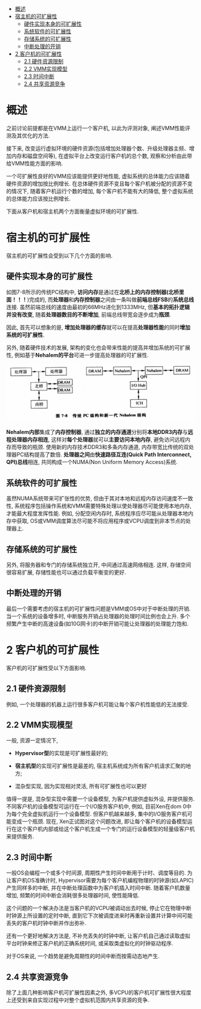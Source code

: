 
<!-- @import "[TOC]" {cmd="toc" depthFrom=1 depthTo=6 orderedList=false} -->

<!-- code_chunk_output -->

- [概述](#概述)
- [宿主机的可扩展性](#宿主机的可扩展性)
  - [硬件实现本身的可扩展性](#硬件实现本身的可扩展性)
  - [系统软件的可扩展性](#系统软件的可扩展性)
  - [存储系统的可扩展性](#存储系统的可扩展性)
  - [中断处理的开销](#中断处理的开销)
- [2 客户机的可扩展性](#2-客户机的可扩展性)
  - [2.1 硬件资源限制](#21-硬件资源限制)
  - [2.2 VMM实现模型](#22-vmm实现模型)
  - [2.3 时间中断](#23-时间中断)
  - [2.4 共享资源竞争](#24-共享资源竞争)

<!-- /code_chunk_output -->

# 概述

之前讨论前提都是在VMM上运行一个客户机, 以此为评测对象, 阐述VMM性能评测及其优化的方法. 

接下来, 改变运行虚拟环境的硬件资源(包括增加处理器个数、升级处理器主频、增加内存和磁盘空间等), 在虚拟平台上改变运行客户机的总个数, 观察和分析由此带给VMM性能方面的影响.

一个可扩展性良好的VMM应该能提供更好地性能, 虚拟系统的总体能力应该随着硬件资源的增加按比例增长. 在总体硬件资源不变且每个客户机被分配的资源不变的情况下, 随着客户机运行个数的增加, 每个客户机不能有大的降低, 整个虚拟系统的总体能力应该按比例增长. 

下面从客户机和宿主机两个方面衡量虚拟环境的可扩展性.

# 宿主机的可扩展性

宿主机的可扩展性会受到以下几个方面的影响.

## 硬件实现本身的可扩展性

如图7\-8所示的传统PC结构中, **访问内存**是通过在**北桥上的内存控制器(北桥里面！！！**)完成的, 而**处理器**和**内存控制器**之间由一条叫做**前端总线FSB**的**系统总线**连接. 虽然前端总线的速度由最初的66MHz进化到1333MHz, 但**基本的拓扑逻辑并没有改变**, 随着**处理器数目的不断增加**, 前端总线带宽会逐步成为**瓶颈**. 

因此, 首先可以想象的是, **增加处理器的缓存**就可以在提高**处理器性能**的同时**增加系统的可扩展性**. 

另外, 随着硬件技术的发展, 架构的变化也会带来性能的提高并增加系统的可扩展性, 例如基于**Nehalem的平台**可进一步提高处理器的可扩展性.

![](./images/2019-04-18-10-04-18.png)

**Nehalem内部**集成了**内存控制器**, 通过**独立的内存通道**分别将**本地DDR3内存**与**远程处理器内存相连**, 这样对**每个处理器**就可以**主要访问本地内存**, 避免访问远程内存而导致的瓶颈. 使用新的内存技术DDR3和多条内存通道, 内存带宽比传统的双处理器PC结构提高了数倍. **处理器之间**由**快速路径互连(Quick Path Interconnect, QPI)总线**相连, 共同构成一个NUMA(Non Uniform Memory Access)系统.

## 系统软件的可扩展性

虽然NUMA系统带来可扩张性的优势, 但由于其对本地和远程内存访问速度不一致性, 系统程序包括操作系统和VMM需要特殊处理以使处理器尽可能使用本地内存, 才能最大程度发挥性能. 例如, 分配空闲内存时, 系统程序应尽可能从处理器本地内存中获取, OS或VMM调度算法尽可能不将应用程序或VCPU调度到非本节点的处理器上.

## 存储系统的可扩展性

另外, 将服务器和专门的存储系统独立开, 中间通过高速网络相连. 这样, 存储空间很容易扩展, 存储性能也可以通过负载平衡变的更好.

## 中断处理的开销

最后一个需要考虑的宿主机的可扩展性问题是VMM或OS中对于中断处理的开销. 当一个系统的设备增多时, 中断服务开销占处理器的处理时间比例也会上升. 多个频繁产生中断的高速设备(如10G网卡)的中断开销可能让处理器的处理能力饱和.

# 2 客户机的可扩展性

客户机的可扩展性受以下方面影响.

## 2.1 硬件资源限制

例如, 一个处理器的机器上运行很多客户机可能让每个客户机性能低的无法接受.

## 2.2 VMM实现模型

一般, 资源一定情况下, 

- **Hypervisor型**的实现是可扩展性最好的; 

- **宿主机型**的实现可扩展性是最差的, 宿主机系统成为所有客户机请求汇聚的地方;

- 混杂型实现, 因为实现相对灵活, 所有可扩展性也可以更好

值得一提是, 混杂型实现中需要一个设备模型, 为客户机提供虚拟外设, 并提供服务. 不同客户机的设备模型可运行在一个I/O服务客户机中, 例如, 目前Xen在dom 0中为每个完全虚拟机运行一个设备模型. 但客户机越来越多, 集中的I/O服务客户机可能变成一个瓶颈. 现在, Xen正试图对这个问题改进, 即让每个客户机的设备模型运行在这个客户机内部或给这个客户机生成一个专门的运行设备模型的轻量级客户机来提供服务.

## 2.3 时间中断

一般OS会编程一个或多个时间源, 周期性产生时间中断用于计时、调度等目的. 为让客户机OS准确计时, Hypervisor需要为每个客户机编程物理的时钟源(如LAPIC)产生同样多的中断, 并在中断处理函数中为客户机插入时间中断. 随着客户机数量增加, 频繁的时间中断会消耗很多处理器时间, 使性能降低.

这个问题的一个解决办法是当客户机的VCPU被调动出去时候, 停止它在物理中断时钟源上所设置的定时中断, 直到它下次被调度进来时再重新设置并计算中间可能丢失的客户机时钟中断并作出弥补. 

还有一个更好地解决方法是, 不补充丢失的时钟中断, 让客户机自己通过读取虚拟平台时钟来修正客户机的正确系统时间, 或采取类虚拟化的时钟驱动程序. 

对于OS来说, 一个趋势是避免周期性的时间中断而按需动态地产生.

## 2.4 共享资源竞争

除了上面几种影响客户机可扩展性因素之外, 多VCPU的客户机可扩展性很大程度上还受到来自实现过程中对整个虚拟机范围内共享资源的竞争. 